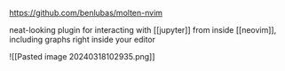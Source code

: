 https://github.com/benlubas/molten-nvim

neat-looking plugin for interacting with [[jupyter]] from inside [[neovim]], including graphs right inside your editor

![[Pasted image 20240318102935.png]]